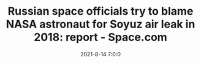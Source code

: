 ---
"title": "Russian space officials try to blame NASA astronaut for Soyuz air leak in 2018: report - Space.com"
"date": "2021-8-14 7:0:0"
"feed_name": "GOOGLENEWSDRILLING"
"feed_website": "https://news.google.com/search?q=drilling%2Bincident&hl=en-US&gl=US&ceid=US:en"
"feed_rss": "https://news.google.com/rss/search?q=drilling%2Bincident&hl=en-US&gl=US&ceid=US:en"
"link": "https://www.space.com/russia-blames-nasa-astronaut-soyuz-leak"
"file": "_posts/2021-1-1-4c3e598762147d1743f7767e084b0ac3b85e7056.md"
"accident": "0"
"drilling": "0"
"dead": "0"
"injured": "0"
---
